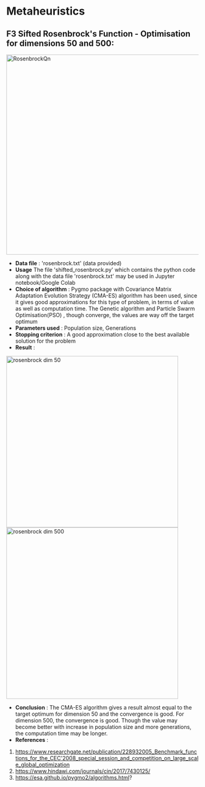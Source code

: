 # Metaheuristics

##  F3 Sifted Rosenbrock's Function - Optimisation for dimensions 50 and 500:
<img width="525" alt="RosenbrockQn" src="https://user-images.githubusercontent.com/35540215/88486518-8c9ab700-cf7e-11ea-9cec-9c7c118835a4.PNG">

* **Data file** :  'rosenbrock.txt' (data provided)
* **Usage** The file 'shifted_rosenbrock.py' which contains the python code along with the data file 'rosenbrock.txt' may be used in Jupyter notebook/Google Colab
* **Choice of algorithm** : Pygmo package  with Covariance Matrix Adaptation Evolution Strategy (CMA-ES) algorithm has been used, since it gives good approximations for this type of problem, in terms of value as well as computation time. The Genetic algorithm and Particle Swarm Optimisation(PSO) , though converge, the values are way off the target optimum
* **Parameters used** : Population size, Generations
* **Stopping criterion** : A good approximation close to the best available solution for the problem
* **Result** : 

<img width="450" alt="rosenbrock dim 50" src="https://user-images.githubusercontent.com/35540215/88486520-94f2f200-cf7e-11ea-8bf7-9259be56db36.PNG"> <img width="450" alt="rosenbrock dim 500" src="https://user-images.githubusercontent.com/35540215/88486522-9a503c80-cf7e-11ea-860f-afd442e22c40.PNG">




* **Conclusion** : The CMA-ES algorithm gives a result almost equal to the target optimum for dimension 50 and the convergence is good. For dimension 500, the convergence is good. Though the value may become better with increase in population size and more generations, the computation time may be longer.
* **References** : 
1. https://www.researchgate.net/publication/228932005_Benchmark_functions_for_the_CEC'2008_special_session_and_competition_on_large_scale_global_optimization
2. https://www.hindawi.com/journals/cin/2017/7430125/             
3. https://esa.github.io/pygmo2/algorithms.html?

